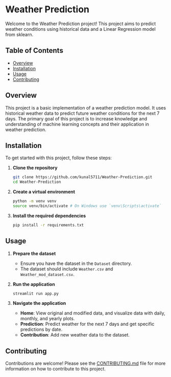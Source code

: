 # Weather Prediction

Welcome to the Weather Prediction project! This project aims to predict weather conditions using historical data and a Linear Regression model from sklearn.

## Table of Contents
- [Overview](#overview)
- [Installation](#installation)
- [Usage](#usage)
- [Contributing](#contributing)

## Overview
This project is a basic implementation of a weather prediction model. It uses historical weather data to predict future weather conditions for the next 7 days. The primary goal of this project is to increase knowledge and understanding of machine learning concepts and their application in weather prediction.

## Installation
To get started with this project, follow these steps:

1. **Clone the repository**
    ```bash
    git clone https://github.com/kunal5711/Weather-Prediction.git
    cd Weather-Prediction
    ```

2. **Create a virtual environment**
    ```bash
    python -m venv venv
    source venv/bin/activate # On Windows use `venv\Scripts\activate`
    ```

3. **Install the required dependencies**
    ```bash
    pip install -r requirements.txt
    ```

## Usage
1. **Prepare the dataset**
    - Ensure you have the dataset in the `Dataset` directory.
    - The dataset should include `Weather.csv` and `Weather_mod_dataset.csv`.

2. **Run the application**
    ```bash
    streamlit run app.py
    ```

3. **Navigate the application**
    - **Home**: View original and modified data, and visualize data with daily, monthly, and yearly plots.
    - **Prediction**: Predict weather for the next 7 days and get specific predictions by date.
    - **Contribution**: Add new weather data to the dataset.

## Contributing
Contributions are welcome! Please see the [CONTRIBUTING.md](CONTRIBUTING.md) file for more information on how to contribute to this project.
